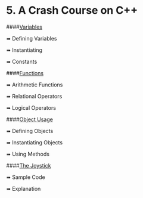 # 5. A Crash Course on C++
####[Variables](./variables.md)

   ➠ Defining Variables

   ➠ Instantiating

   ➠ Constants

####[Functions](./functions.md)

   ➠ Arithmetic Functions

   ➠ Relational Operators

   ➠ Logical Operators

####[Object Usage](./object_usage.md)

   ➠ Defining Objects

   ➠ Instantiating Objects

   ➠ Using Methods

####[The Joystick](./joystick.md)

   ➠ Sample Code

   ➠ Explanation

